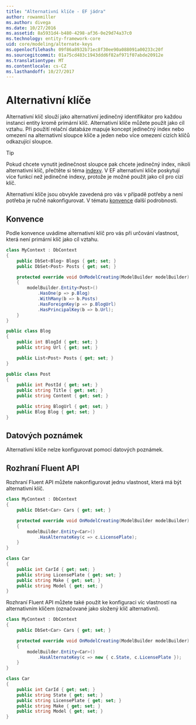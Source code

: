 ```yaml
---
title: "Alternativní klíče - EF jádra"
author: rowanmiller
ms.author: divega
ms.date: 10/27/2016
ms.assetid: 8a5931d4-b480-4298-af36-0e29d74a37c0
ms.technology: entity-framework-core
uid: core/modeling/alternate-keys
ms.openlocfilehash: 09f86a8932b71ec8f30ee90a088091a00233c20f
ms.sourcegitcommit: 01a75cd483c1943ddd6f82af971f07abde20912e
ms.translationtype: MT
ms.contentlocale: cs-CZ
ms.lasthandoff: 10/27/2017
---
```

# <a name="alternate-keys"></a>Alternativní klíče

Alternativní klíč slouží jako alternativní jedinečný identifikátor pro každou instanci entity kromě primární klíč. Alternativní klíče můžete použít jako cíl vztahu. Při použití relační databáze mapuje koncept jedinečný index nebo omezení na alternativní sloupce klíče a jeden nebo více omezení cizích klíčů odkazující sloupce.

> [!TIP]  
> Pokud chcete vynutit jedinečnost sloupce pak chcete jedinečný index, nikoli alternativní klíč, přečtěte si téma [indexy](indexes.md). V EF alternativní klíče poskytují více funkcí než jedinečné indexy, protože je možné použít jako cíl pro cizí klíč.

Alternativní klíče jsou obvykle zavedená pro vás v případě potřeby a není potřeba je ručně nakonfigurovat. V tématu [konvence](#conventions) další podrobnosti.

## <a name="conventions"></a>Konvence

Podle konvence uvádíme alternativní klíč pro vás při určování vlastnost, která není primární klíč jako cíl vztahu.

<!-- [!code-csharp[Main](samples/core/Modeling/Conventions/Samples/AlternateKey.cs?highlight=12)] -->
``` csharp
class MyContext : DbContext
{
    public DbSet<Blog> Blogs { get; set; }
    public DbSet<Post> Posts { get; set; }

    protected override void OnModelCreating(ModelBuilder modelBuilder)
    {
        modelBuilder.Entity<Post>()
            .HasOne(p => p.Blog)
            .WithMany(b => b.Posts)
            .HasForeignKey(p => p.BlogUrl)
            .HasPrincipalKey(b => b.Url);
    }
}

public class Blog
{
    public int BlogId { get; set; }
    public string Url { get; set; }

    public List<Post> Posts { get; set; }
}

public class Post
{
    public int PostId { get; set; }
    public string Title { get; set; }
    public string Content { get; set; }

    public string BlogUrl { get; set; }
    public Blog Blog { get; set; }
}
```

## <a name="data-annotations"></a>Datových poznámek

Alternativní klíče nelze konfigurovat pomocí datových poznámek.

## <a name="fluent-api"></a>Rozhraní Fluent API

Rozhraní Fluent API můžete nakonfigurovat jednu vlastnost, která má být alternativní klíč.

<!-- [!code-csharp[Main](samples/core/Modeling/FluentAPI/Samples/AlternateKeySingle.cs?highlight=7,8)] -->
``` csharp
class MyContext : DbContext
{
    public DbSet<Car> Cars { get; set; }

    protected override void OnModelCreating(ModelBuilder modelBuilder)
    {
        modelBuilder.Entity<Car>()
            .HasAlternateKey(c => c.LicensePlate);
    }
}

class Car
{
    public int CarId { get; set; }
    public string LicensePlate { get; set; }
    public string Make { get; set; }
    public string Model { get; set; }
}
```

Rozhraní Fluent API můžete také použít ke konfiguraci víc vlastností na alternativním klíčem (označované jako složený klíč alternativní).

<!-- [!code-csharp[Main](samples/core/Modeling/FluentAPI/Samples/AlternateKeyComposite.cs?highlight=7,8)] -->
``` csharp
class MyContext : DbContext
{
    public DbSet<Car> Cars { get; set; }

    protected override void OnModelCreating(ModelBuilder modelBuilder)
    {
        modelBuilder.Entity<Car>()
            .HasAlternateKey(c => new { c.State, c.LicensePlate });
    }
}

class Car
{
    public int CarId { get; set; }
    public string State { get; set; }
    public string LicensePlate { get; set; }
    public string Make { get; set; }
    public string Model { get; set; }
}
```
